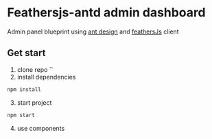# Feathersjs-antd admin dashboard

Admin panel blueprint using [ant design](https://ant.design/) and [feathersJs](https://docs.feathersjs.com/) client

## Get start

1. clone repo ``
2. install dependencies

```sh
npm install
```

3. start project

```sh
npm start
```

4. use components
